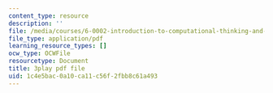```yaml
---
content_type: resource
description: ''
file: /media/courses/6-0002-introduction-to-computational-thinking-and-data-science-fall-2016/1c4e5bac0a10ca11c56f2fbb8c61a493_fQvg-hh9dUw.pdf
file_type: application/pdf
learning_resource_types: []
ocw_type: OCWFile
resourcetype: Document
title: 3play pdf file
uid: 1c4e5bac-0a10-ca11-c56f-2fbb8c61a493
---
```

